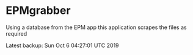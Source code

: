 # EPMgrabber
Using a database from the EPM app this application scrapes the files as required


Latest backup: Sun Oct 6 04:27:01 UTC 2019
